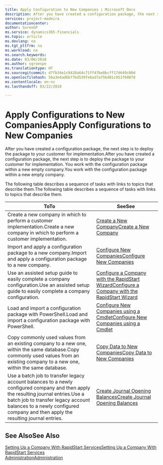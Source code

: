 ```yaml
---
title: Apply Configuration to New Companies | Microsoft Docs
description: After you have created a configuration package, the next step is to deploy the package to your customer for implementation. You use the configuration with a new empty company.
services: project-madeira
documentationcenter: 
author: SorenGP
ms.service: dynamics365-financials
ms.topic: article
ms.devlang: na
ms.tgt_pltfrm: na
ms.workload: na
ms.search.keywords: 
ms.date: 03/08/2018
ms.author: sgroespe
ms.translationtype: HT
ms.sourcegitcommit: d7fb34e1c9428a64c71ff47be8bcff174649c00d
ms.openlocfilehash: 56a3e4ad6b77bd539fe6ad7a75bd81c951f608f8
ms.contentlocale: en-nz
ms.lasthandoff: 03/22/2018

---
```

# <a name="apply-configurations-to-new-companies"></a><span data-ttu-id="f7513-104">Apply Configurations to New Companies</span><span class="sxs-lookup"><span data-stu-id="f7513-104">Apply Configurations to New Companies</span></span>
<span data-ttu-id="f7513-105">After you have created a configuration package, the next step is to deploy the package to your customer for implementation.</span><span class="sxs-lookup"><span data-stu-id="f7513-105">After you have created a configuration package, the next step is to deploy the package to your customer for implementation.</span></span> <span data-ttu-id="f7513-106">You work with the configuration package within a new empty company.</span><span class="sxs-lookup"><span data-stu-id="f7513-106">You work with the configuration package within a new empty company.</span></span>  

 <span data-ttu-id="f7513-107">The following table describes a sequence of tasks with links to topics that describe them.</span><span class="sxs-lookup"><span data-stu-id="f7513-107">The following table describes a sequence of tasks with links to topics that describe them.</span></span>

|<span data-ttu-id="f7513-108">**To**</span><span class="sxs-lookup"><span data-stu-id="f7513-108">**To**</span></span>|<span data-ttu-id="f7513-109">**See**</span><span class="sxs-lookup"><span data-stu-id="f7513-109">**See**</span></span>|  
|------------|-------------|  
|<span data-ttu-id="f7513-110">Create a new company in which to perform a customer implementation.</span><span class="sxs-lookup"><span data-stu-id="f7513-110">Create a new company in which to perform a customer implementation.</span></span>|[<span data-ttu-id="f7513-111">Create a New Company</span><span class="sxs-lookup"><span data-stu-id="f7513-111">Create a New Company</span></span>](admin-how-to-create-a-new-company.md)|  
|<span data-ttu-id="f7513-112">Import and apply a configuration package to a new company.</span><span class="sxs-lookup"><span data-stu-id="f7513-112">Import and apply a configuration package to a new company.</span></span>|[<span data-ttu-id="f7513-113">Configure New Companies</span><span class="sxs-lookup"><span data-stu-id="f7513-113">Configure New Companies</span></span>](admin-how-to-configure-new-companies.md)|  
|<span data-ttu-id="f7513-114">Use an assisted setup guide to easily complete a company configuration.</span><span class="sxs-lookup"><span data-stu-id="f7513-114">Use an assisted setup guide to easily complete a company configuration.</span></span>|[<span data-ttu-id="f7513-115">Configure a Company with the RapidStart Wizard</span><span class="sxs-lookup"><span data-stu-id="f7513-115">Configure a Company with the RapidStart Wizard</span></span>](admin-how-to-configure-a-company-with-the-rapidstart-wizard.md)|
|<span data-ttu-id="f7513-116">Load and import a configuration package with PowerShell.</span><span class="sxs-lookup"><span data-stu-id="f7513-116">Load and import a configuration package with PowerShell.</span></span>|[<span data-ttu-id="f7513-117">Configure New Companies using a Cmdlet</span><span class="sxs-lookup"><span data-stu-id="f7513-117">Configure New Companies using a Cmdlet</span></span>](admin-how-to-configure-new-companies-using-a-cmdlet.md)|
|<span data-ttu-id="f7513-118">Copy commonly used values from an existing company to a new one, within the same database.</span><span class="sxs-lookup"><span data-stu-id="f7513-118">Copy commonly used values from an existing company to a new one, within the same database.</span></span>|[<span data-ttu-id="f7513-119">Copy Data to New Companies</span><span class="sxs-lookup"><span data-stu-id="f7513-119">Copy Data to New Companies</span></span>](admin-how-to-copy-data-to-new-companies.md)|  
|<span data-ttu-id="f7513-120">Use a batch job to transfer legacy account balances to a newly configured company and then apply the resulting journal entries.</span><span class="sxs-lookup"><span data-stu-id="f7513-120">Use a batch job to transfer legacy account balances to a newly configured company and then apply the resulting journal entries.</span></span>|[<span data-ttu-id="f7513-121">Create Journal Opening Balances</span><span class="sxs-lookup"><span data-stu-id="f7513-121">Create Journal Opening Balances</span></span>](admin-how-to-create-journal-opening-balances.md)|  

## <a name="see-also"></a><span data-ttu-id="f7513-122">See Also</span><span class="sxs-lookup"><span data-stu-id="f7513-122">See Also</span></span>  
[<span data-ttu-id="f7513-123">Setting Up a Company With RapidStart Services</span><span class="sxs-lookup"><span data-stu-id="f7513-123">Setting Up a Company With RapidStart Services</span></span>](admin-set-up-a-company-with-rapidstart.md)  
[<span data-ttu-id="f7513-124">Administration</span><span class="sxs-lookup"><span data-stu-id="f7513-124">Administration</span></span>](admin-setup-and-administration.md)

